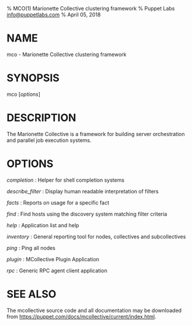 % MCO(1) Marionette Collective clustering framework
% Puppet Labs  <info@puppetlabs.com>
% April 05, 2018

# NAME

mco - Marionette Collective clustering framework

# SYNOPSIS

mco [*options*]

# DESCRIPTION

The Marionette Collective is a framework for building server orchestration and parallel job execution systems.

# OPTIONS

*completion*
:   Helper for shell completion systems

*describe_filter*
:   Display human readable interpretation of filters

*facts*
:   Reports on usage for a specific fact

*find*
:   Find hosts using the discovery system matching filter criteria

*help*
:   Application list and help

*inventory*
:   General reporting tool for nodes, collectives and subcollectives

*ping*
:   Ping all nodes

*plugin*
:   MCollective Plugin Application

*rpc*
:   Generic RPC agent client application

# SEE ALSO

The mcollective source code and all documentation may be downloaded from
<https://puppet.com/docs/mcollective/current/index.html>.
